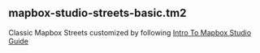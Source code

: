 mapbox-studio-streets-basic.tm2
-------------------------------

Classic Mapbox Streets customized by following [Intro To Mapbox Studio Guide](https://www.mapbox.com/guides/intro-to-studio/)
